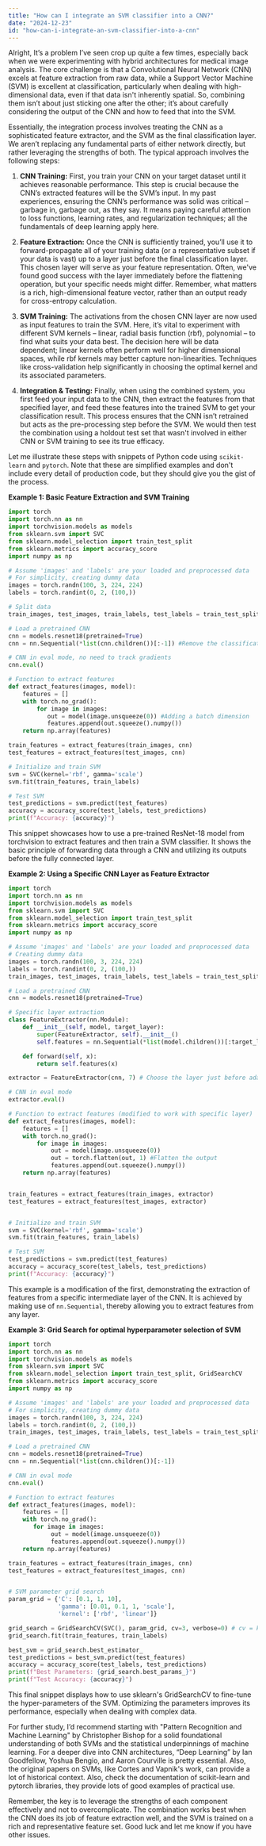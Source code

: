 ```yaml
---
title: "How can I integrate an SVM classifier into a CNN?"
date: "2024-12-23"
id: "how-can-i-integrate-an-svm-classifier-into-a-cnn"
---
```


Alright,  It’s a problem I’ve seen crop up quite a few times, especially back when we were experimenting with hybrid architectures for medical image analysis. The core challenge is that a Convolutional Neural Network (CNN) excels at feature extraction from raw data, while a Support Vector Machine (SVM) is excellent at classification, particularly when dealing with high-dimensional data, even if that data isn't inherently spatial. So, combining them isn’t about just sticking one after the other; it’s about carefully considering the output of the CNN and how to feed that into the SVM.

Essentially, the integration process involves treating the CNN as a sophisticated feature extractor, and the SVM as the final classification layer. We aren’t replacing any fundamental parts of either network directly, but rather leveraging the strengths of both. The typical approach involves the following steps:

1.  **CNN Training:** First, you train your CNN on your target dataset until it achieves reasonable performance. This step is crucial because the CNN’s extracted features will be the SVM’s input. In my past experiences, ensuring the CNN’s performance was solid was critical – garbage in, garbage out, as they say. It means paying careful attention to loss functions, learning rates, and regularization techniques; all the fundamentals of deep learning apply here.

2.  **Feature Extraction:** Once the CNN is sufficiently trained, you’ll use it to forward-propagate all of your training data (or a representative subset if your data is vast) up to a layer just before the final classification layer. This chosen layer will serve as your feature representation. Often, we've found good success with the layer immediately before the flattening operation, but your specific needs might differ. Remember, what matters is a rich, high-dimensional feature vector, rather than an output ready for cross-entropy calculation.

3.  **SVM Training:** The activations from the chosen CNN layer are now used as input features to train the SVM. Here, it’s vital to experiment with different SVM kernels – linear, radial basis function (rbf), polynomial – to find what suits your data best. The decision here will be data dependent; linear kernels often perform well for higher dimensional spaces, while rbf kernels may better capture non-linearities. Techniques like cross-validation help significantly in choosing the optimal kernel and its associated parameters.

4.  **Integration & Testing:** Finally, when using the combined system, you first feed your input data to the CNN, then extract the features from that specified layer, and feed these features into the trained SVM to get your classification result. This process ensures that the CNN isn’t retrained but acts as the pre-processing step before the SVM. We would then test the combination using a holdout test set that wasn't involved in either CNN or SVM training to see its true efficacy.

Let me illustrate these steps with snippets of Python code using `scikit-learn` and `pytorch`. Note that these are simplified examples and don't include every detail of production code, but they should give you the gist of the process.

**Example 1: Basic Feature Extraction and SVM Training**

```python
import torch
import torch.nn as nn
import torchvision.models as models
from sklearn.svm import SVC
from sklearn.model_selection import train_test_split
from sklearn.metrics import accuracy_score
import numpy as np

# Assume 'images' and 'labels' are your loaded and preprocessed data
# For simplicity, creating dummy data
images = torch.randn(100, 3, 224, 224)
labels = torch.randint(0, 2, (100,))

# Split data
train_images, test_images, train_labels, test_labels = train_test_split(images, labels, test_size=0.2, random_state=42)

# Load a pretrained CNN
cnn = models.resnet18(pretrained=True)
cnn = nn.Sequential(*list(cnn.children())[:-1]) #Remove the classification layers

# CNN in eval mode, no need to track gradients
cnn.eval()

# Function to extract features
def extract_features(images, model):
    features = []
    with torch.no_grad():
        for image in images:
           out = model(image.unsqueeze(0)) #Adding a batch dimension
           features.append(out.squeeze().numpy())
    return np.array(features)

train_features = extract_features(train_images, cnn)
test_features = extract_features(test_images, cnn)

# Initialize and train SVM
svm = SVC(kernel='rbf', gamma='scale')
svm.fit(train_features, train_labels)

# Test SVM
test_predictions = svm.predict(test_features)
accuracy = accuracy_score(test_labels, test_predictions)
print(f"Accuracy: {accuracy}")
```

This snippet showcases how to use a pre-trained ResNet-18 model from torchvision to extract features and then train a SVM classifier. It shows the basic principle of forwarding data through a CNN and utilizing its outputs before the fully connected layer.

**Example 2: Using a Specific CNN Layer as Feature Extractor**

```python
import torch
import torch.nn as nn
import torchvision.models as models
from sklearn.svm import SVC
from sklearn.model_selection import train_test_split
from sklearn.metrics import accuracy_score
import numpy as np

# Assume 'images' and 'labels' are your loaded and preprocessed data
# Creating dummy data
images = torch.randn(100, 3, 224, 224)
labels = torch.randint(0, 2, (100,))
train_images, test_images, train_labels, test_labels = train_test_split(images, labels, test_size=0.2, random_state=42)

# Load a pretrained CNN
cnn = models.resnet18(pretrained=True)

# Specific layer extraction
class FeatureExtractor(nn.Module):
    def __init__(self, model, target_layer):
        super(FeatureExtractor, self).__init__()
        self.features = nn.Sequential(*list(model.children())[:target_layer])

    def forward(self, x):
        return self.features(x)

extractor = FeatureExtractor(cnn, 7) # Choose the layer just before adaptive pooling

# CNN in eval mode
extractor.eval()

# Function to extract features (modified to work with specific layer)
def extract_features(images, model):
    features = []
    with torch.no_grad():
        for image in images:
            out = model(image.unsqueeze(0))
            out = torch.flatten(out, 1) #Flatten the output
            features.append(out.squeeze().numpy())
    return np.array(features)


train_features = extract_features(train_images, extractor)
test_features = extract_features(test_images, extractor)


# Initialize and train SVM
svm = SVC(kernel='rbf', gamma='scale')
svm.fit(train_features, train_labels)

# Test SVM
test_predictions = svm.predict(test_features)
accuracy = accuracy_score(test_labels, test_predictions)
print(f"Accuracy: {accuracy}")
```

This example is a modification of the first, demonstrating the extraction of features from a specific intermediate layer of the CNN. It is achieved by making use of `nn.Sequential`, thereby allowing you to extract features from any layer.

**Example 3: Grid Search for optimal hyperparameter selection of SVM**

```python
import torch
import torch.nn as nn
import torchvision.models as models
from sklearn.svm import SVC
from sklearn.model_selection import train_test_split, GridSearchCV
from sklearn.metrics import accuracy_score
import numpy as np

# Assume 'images' and 'labels' are your loaded and preprocessed data
# For simplicity, creating dummy data
images = torch.randn(100, 3, 224, 224)
labels = torch.randint(0, 2, (100,))
train_images, test_images, train_labels, test_labels = train_test_split(images, labels, test_size=0.2, random_state=42)

# Load a pretrained CNN
cnn = models.resnet18(pretrained=True)
cnn = nn.Sequential(*list(cnn.children())[:-1])

# CNN in eval mode
cnn.eval()

# Function to extract features
def extract_features(images, model):
    features = []
    with torch.no_grad():
       for image in images:
            out = model(image.unsqueeze(0))
            features.append(out.squeeze().numpy())
    return np.array(features)

train_features = extract_features(train_images, cnn)
test_features = extract_features(test_images, cnn)


# SVM parameter grid search
param_grid = {'C': [0.1, 1, 10],
              'gamma': [0.01, 0.1, 1, 'scale'],
              'kernel': ['rbf', 'linear']}

grid_search = GridSearchCV(SVC(), param_grid, cv=3, verbose=0) # cv = k-fold cross validation
grid_search.fit(train_features, train_labels)

best_svm = grid_search.best_estimator_
test_predictions = best_svm.predict(test_features)
accuracy = accuracy_score(test_labels, test_predictions)
print(f"Best Parameters: {grid_search.best_params_}")
print(f"Test Accuracy: {accuracy}")
```

This final snippet displays how to use sklearn's GridSearchCV to fine-tune the hyper-parameters of the SVM. Optimizing the parameters improves its performance, especially when dealing with complex data.

For further study, I’d recommend starting with "Pattern Recognition and Machine Learning" by Christopher Bishop for a solid foundational understanding of both SVMs and the statistical underpinnings of machine learning. For a deeper dive into CNN architectures, “Deep Learning” by Ian Goodfellow, Yoshua Bengio, and Aaron Courville is pretty essential. Also, the original papers on SVMs, like Cortes and Vapnik's work, can provide a lot of historical context. Also, check the documentation of scikit-learn and pytorch libraries, they provide lots of good examples of practical use.

Remember, the key is to leverage the strengths of each component effectively and not to overcomplicate. The combination works best when the CNN does its job of feature extraction well, and the SVM is trained on a rich and representative feature set. Good luck and let me know if you have other issues.

